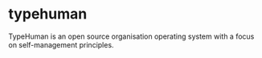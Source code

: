 # typehuman
TypeHuman is an open source organisation operating system with a focus on self-management principles.
